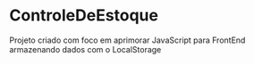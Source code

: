 # ControleDeEstoque

Projeto criado com foco em aprimorar JavaScript para FrontEnd armazenando dados com o LocalStorage


